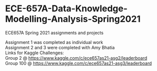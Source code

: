 # ECE-657A-Data-Knowledge-Modelling-Analysis-Spring2021
ECE657A Spring 2021 assignments and projects

Assignment 1 was completed as individual work <br/>
Assignment 2 and 3 were completed with Amy Bhatia <br/>
Links for Kaggle Challenges:<br/>
Group 2 @ https://www.kaggle.com/c/ece657as21-asg2/leaderboard <br/>
Group 100 @ https://www.kaggle.com/c/ece657as21-asg3/leaderboard <br/>
